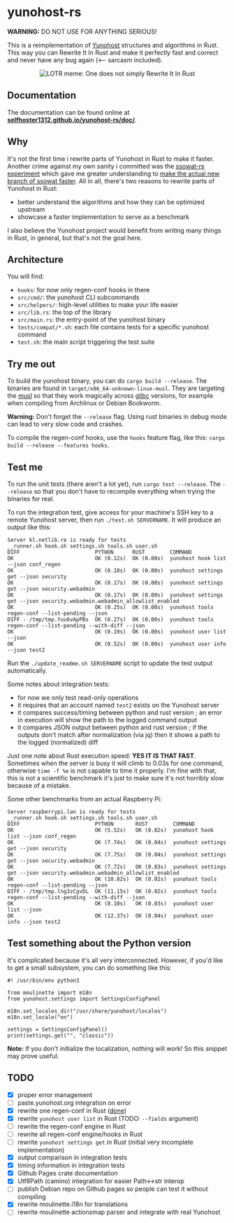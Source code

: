 # yunohost-rs

**WARNING:** DO NOT USE FOR ANYTHING SERIOUS!

This is a reimplementation of [Yunohost](https://yunohost.org/) structures and algorithms in Rust. This way you can Rewrite It In Rust and make it perfectly fast and correct and never have any bug again (<-- sarcasm included).

<p align="center">
<img alt="LOTR meme: One does not simply Rewrite It In Rust" src="https://camo.githubusercontent.com/a5c2198c5e2c4449cf1289c78c1c03ebd85728f7b662c9ee1f142641486d676e/68747470733a2f2f692e696d67666c69702e636f6d2f31706b3162692e6a7067">
</p>

## Documentation

The documentation can be found online at **[selfhoster1312.github.io/yunohost-rs/doc/](https://selfhoster1312.github.io/yunohost-rs/doc/)**.

## Why

It's not the first time i rewrite parts of Yunohost in Rust to make it faster. Another crime against my own sanity i committed was the [ssowat-rs experiment](https://kl.netlib.re/gitea/selfhoster1312/ssowat-rs) which gave me greater understanding to [make the actual new branch of ssowat faster](https://github.com/YunoHost/SSOwat/pull/220). All in all, there's two reasons to rewrite parts of Yunohost in Rust:

- better understand the algorithms and how they can be optimized upstream
- showcase a faster implementation to serve as a benchmark

I also believe the Yunohost project would benefit from writing many things in Rust, in general, but that's not the goal here.

## Architecture

You will find:

- `hooks`: for now only regen-conf hooks in there
- `src/cmd/`: the yunohost CLI subcommands
- `src/helpers/`: high-level utilities to make your life easier
- `src/lib.rs`: the top of the library
- `src/main.rs`: the entry-point of the yunohost binary
- `tests/compat/*.sh`: each file contains tests for a specific yunohost command
- `test.sh`: the main script triggering the test suite

## Try me out

To build the yunohost binary, you can do `cargo build --release`. The binaries are found in `target/x86_64-unknown-linux-musl`. They are targeting the [musl](https://en.wikipedia.org/wiki/Musl) so that they work magically across [glibc](https://en.wikipedia.org/wiki/Glibc) versions, for example when compiling from Archlinux or Debian Bookworm.

**Warning:** Don't forget the `--release` flag. Using rust binaries in debug mode can lead to very slow code and crashes.

To compile the regen-conf hooks, use the `hooks` feature flag, like this: `cargo build --release --features hooks`.

## Test me

To run the unit tests (there aren't a lot yet), run `cargo test --release`. The `--release` so that you don't have to recompile everything when trying the binaries for real.

To run the integration test, give access for your machine's SSH key to a remote Yunohost server, then run `./test.sh SERVERNAME`. It will produce an output like this:

<!-- MAGICAL TEST START -->
```
Server kl.netlib.re is ready for tests
__runner.sh hook.sh settings.sh tools.sh user.sh
DIFF                        PYTHON      RUST        COMMAND
OK                          OK (0.12s)  OK (0.00s)  yunohost hook list --json conf_regen
OK                          OK (0.18s)  OK (0.00s)  yunohost settings get --json security
OK                          OK (0.17s)  OK (0.00s)  yunohost settings get --json security.webadmin
OK                          OK (0.17s)  OK (0.00s)  yunohost settings get --json security.webadmin.webadmin_allowlist_enabled
OK                          OK (0.25s)  OK (0.00s)  yunohost tools regen-conf --list-pending --json
DIFF - /tmp/tmp.Yuu6vApPBs  OK (0.27s)  OK (0.00s)  yunohost tools regen-conf --list-pending --with-diff --json
OK                          OK (0.19s)  OK (0.00s)  yunohost user list --json
OK                          OK (0.52s)  OK (0.00s)  yunohost user info --json test2
```
<!-- MAGICAL TEST END -->

Run the `./update_readme.sh SERVERNAME` script to update the test output automatically.

Some notes about integration tests:

- for now we only test read-only operations
- it requires that an account named `test2` exists on the Yunohost server
- it compares success/timing between python and rust version ; an error in execution will show the path to the logged command output
- it compares JSON output between python and rust version ; if the outputs don't match after normalization (via jq) then it shows a path to the logged (normalized) diff

Just one note about Rust execution speed: **YES IT IS THAT FAST**. Sometimes when the server is busy it will climb to 0.03s for one command, otherwise `time -f %e` is not capable to time it properly. I'm fine with that, this is not a scientific benchmark it's just to make sure it's not horribly slow because of a mistake.

Some other benchmarks from an actual Raspberry Pi:

```
Server raspberrypi.lan is ready for tests
__runner.sh hook.sh settings.sh tools.sh user.sh
DIFF                        PYTHON       RUST        COMMAND
OK                          OK (5.52s)   OK (0.02s)  yunohost hook list --json conf_regen
OK                          OK (7.74s)   OK (0.04s)  yunohost settings get --json security
OK                          OK (7.75s)   OK (0.04s)  yunohost settings get --json security.webadmin
OK                          OK (7.72s)   OK (0.03s)  yunohost settings get --json security.webadmin.webadmin_allowlist_enabled
OK                          OK (10.82s)  OK (0.02s)  yunohost tools regen-conf --list-pending --json
DIFF - /tmp/tmp.lng3zCgvDL  OK (11.15s)  OK (0.02s)  yunohost tools regen-conf --list-pending --with-diff --json
OK                          OK (8.10s)   OK (0.03s)  yunohost user list --json
OK                          OK (12.37s)  OK (0.04s)  yunohost user info --json test2
```

## Test something about the Python version

It's complicated because it's all very interconnected. However, if you'd like to get a small subsystem, you can do something like this:

```
#! /usr/bin/env python3

from moulinette import m18n
from yunohost.settings import SettingsConfigPanel

m18n.set_locales_dir("/usr/share/yunohost/locales")
m18n.set_locale("en")

settings = SettingsConfigPanel()
print(settings.get("", "classic"))
```

**Note:** If you don't initialize the localization, nothing will work! So this snippet may prove useful.

## TODO

- [x] proper error management
- [ ] paste.yunohost.org integration on error
- [x] rewrite one regen-conf in Rust ([done](src/hooks/01-yunohost.rs))
- [x] rewrite `yunohost user list` in Rust (TODO: `--fields` argument)
- [ ] rewrite the regen-conf engine in Rust
- [ ] rewrite all regen-conf engine/hooks in Rust
- [ ] rewrite `yunohost settings get` in Rust (initial very incomplete implementation)
- [x] output comparison in integration tests
- [x] timing information in integration tests
- [x] Github Pages crate documentation
- [x] Utf8Path (camino) integration for easier Path<->str interop
- [ ] publish Debian repo on Github pages so people can test it without compiling
- [x] rewrite moulinette.i18n for translations
- [ ] rewrite moulinette actionsmap parser and integrate with real Yunohost
